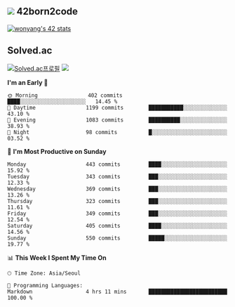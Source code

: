 
## <img src="https://img.shields.io/badge/-000000?style=flat&logo=42&logoColor=white"> 42born2code
<!--[![wonyang's 42 stats](https://badge42.vercel.app/api/v2/cl5nhe5b6007809kydha7ht42/stats?cursusId=21&coalitionId=88)](https://profile.intra.42.fr/users/wonyang)-->

[![wonyang's 42 stats](https://badge.mediaplus.ma/starryblue/wonyang?1337Badge=off&UM6P=off)](https://github.com/oakoudad/badge42)

## Solved.ac
[![Solved.ac프로필](http://mazassumnida.wtf/api/v2/generate_badge?boj=bennyws)](https://solved.ac/bennyws)
<a href="https://solved.ac/bennyws"><img src="http://mazandi.herokuapp.com/api?handle=bennyws&theme=cold"/></a>

<!--START_SECTION:waka-->
**I'm an Early 🐤** 

```text
🌞 Morning                402 commits         ████░░░░░░░░░░░░░░░░░░░░░   14.45 % 
🌆 Daytime                1199 commits        ███████████░░░░░░░░░░░░░░   43.10 % 
🌃 Evening                1083 commits        ██████████░░░░░░░░░░░░░░░   38.93 % 
🌙 Night                  98 commits          █░░░░░░░░░░░░░░░░░░░░░░░░   03.52 % 
```
📅 **I'm Most Productive on Sunday** 

```text
Monday                   443 commits         ████░░░░░░░░░░░░░░░░░░░░░   15.92 % 
Tuesday                  343 commits         ███░░░░░░░░░░░░░░░░░░░░░░   12.33 % 
Wednesday                369 commits         ███░░░░░░░░░░░░░░░░░░░░░░   13.26 % 
Thursday                 323 commits         ███░░░░░░░░░░░░░░░░░░░░░░   11.61 % 
Friday                   349 commits         ███░░░░░░░░░░░░░░░░░░░░░░   12.54 % 
Saturday                 405 commits         ████░░░░░░░░░░░░░░░░░░░░░   14.56 % 
Sunday                   550 commits         █████░░░░░░░░░░░░░░░░░░░░   19.77 % 
```


📊 **This Week I Spent My Time On** 

```text
🕑︎ Time Zone: Asia/Seoul

💬 Programming Languages: 
Markdown                 4 hrs 11 mins       █████████████████████████   100.00 % 
```


<!--END_SECTION:waka-->
